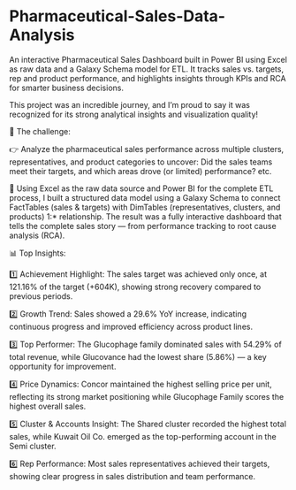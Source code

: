 # Pharmaceutical-Sales-Data-Analysis
An interactive Pharmaceutical Sales Dashboard built in Power BI using Excel as raw data and a Galaxy Schema model for ETL. It tracks sales vs. targets, rep and product performance, and highlights insights through KPIs and RCA for smarter business decisions.

This project was an incredible journey, and I’m proud to say it was recognized for its strong analytical insights and visualization quality!

📌 The challenge:

 👉 Analyze the pharmaceutical sales performance across multiple clusters, representatives, and product categories to uncover:
 Did the sales teams meet their targets, and which areas drove (or limited) performance? etc. 

🧾 Using Excel as the raw data source and Power BI for the complete ETL process, I built a structured data model using a Galaxy Schema to connect FactTables (sales & targets) with DimTables (representatives, clusters, and products) 1:* relationship. The result was a fully interactive dashboard that tells the complete sales story — from performance tracking to root cause analysis (RCA).

📊 Top Insights:

1️⃣ Achievement Highlight: The sales target was achieved only once, at 121.16% of the target (+604K), showing strong recovery compared to previous periods.

2️⃣ Growth Trend: Sales showed a 29.6% YoY increase, indicating continuous progress and improved efficiency across product lines.

3️⃣ Top Performer: The Glucophage family dominated sales with 54.29% of total revenue, while Glucovance had the lowest share (5.86%) — a key opportunity for improvement.

4️⃣ Price Dynamics: Concor maintained the highest selling price per unit, reflecting its strong market positioning while Glucophage Family scores the highest overall sales.

5️⃣ Cluster & Accounts Insight: The Shared cluster recorded the highest total sales, while Kuwait Oil Co. emerged as the top-performing account in the Semi cluster.

6️⃣ Rep Performance: Most sales representatives achieved their targets, showing clear progress in sales distribution and team performance.
